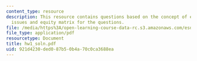 ```yaml
---
content_type: resource
description: This resource contains questions based on the concept of equity and efficiency
  issues and equity matrix for the questions.
file: /media/https%3A/open-learning-course-data-rc.s3.amazonaws.com/esd-10-introduction-to-technology-and-policy-fall-2006/921d4230ded087b50b4a70c0ca3688ea_hw1_soln.pdf
file_type: application/pdf
resourcetype: Document
title: hw1_soln.pdf
uid: 921d4230-ded0-87b5-0b4a-70c0ca3688ea
---
```

